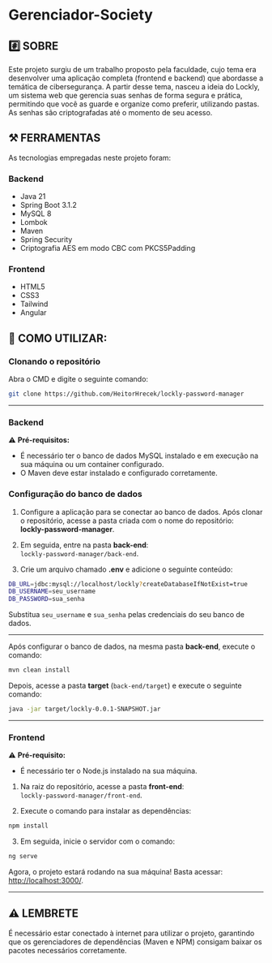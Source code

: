 # Gerenciador-Society

## #️⃣ SOBRE
Este projeto surgiu de um trabalho proposto pela faculdade, cujo tema era desenvolver uma aplicação completa (frontend e backend) que abordasse a temática de cibersegurança. A partir desse tema, nasceu a ideia do Lockly, um sistema web que gerencia suas senhas de forma segura e prática, permitindo que você as guarde e organize como preferir, utilizando pastas. As senhas são criptografadas até o momento de seu acesso.

## ⚒️ FERRAMENTAS
As tecnologias empregadas neste projeto foram:

### Backend

- Java 21  
- Spring Boot 3.1.2  
- MySQL 8  
- Lombok  
- Maven  
- Spring Security  
- Criptografia AES em modo CBC com PKCS5Padding  

### Frontend

- HTML5  
- CSS3  
- Tailwind  
- Angular  

## 🔵 COMO UTILIZAR:

### Clonando o repositório

Abra o CMD e digite o seguinte comando:

```bash
git clone https://github.com/HeitorHrecek/lockly-password-manager
```
---

### Backend

⚠️ **Pré-requisitos:**
- É necessário ter o banco de dados MySQL instalado e em execução na sua máquina ou um container configurado.  
- O Maven deve estar instalado e configurado corretamente.

### Configuração do banco de dados

1. Configure a aplicação para se conectar ao banco de dados. Após clonar o repositório, acesse a pasta criada com o nome do repositório:  
   **lockly-password-manager**.

2. Em seguida, entre na pasta **back-end**:  
   `lockly-password-manager/back-end`.

3. Crie um arquivo chamado **.env** e adicione o seguinte conteúdo:

```bash
DB_URL=jdbc:mysql://localhost/lockly?createDatabaseIfNotExist=true
DB_USERNAME=seu_username
DB_PASSWORD=sua_senha
```
Substitua `seu_username` e `sua_senha` pelas credenciais do seu banco de dados.

---

Após configurar o banco de dados, na mesma pasta **back-end**, execute o comando:

```bash
mvn clean install
```

Depois, acesse a pasta **target** (`back-end/target`) e execute o seguinte comando:

```bash
java -jar target/lockly-0.0.1-SNAPSHOT.jar
```
---

### Frontend

⚠️ **Pré-requisito:**  
- É necessário ter o Node.js instalado na sua máquina.

1. Na raiz do repositório, acesse a pasta **front-end**:  
   `lockly-password-manager/front-end`.

2. Execute o comando para instalar as dependências:  
```bash
npm install
```

3. Em seguida, inicie o servidor com o comando:  
```bash
ng serve
```

Agora, o projeto estará rodando na sua máquina! Basta acessar:  
[http://localhost:3000/](http://localhost:3000/).

---

## ⚠️ LEMBRETE
É necessário estar conectado à internet para utilizar o projeto, garantindo que os gerenciadores de dependências (Maven e NPM) consigam baixar os pacotes necessários corretamente.
